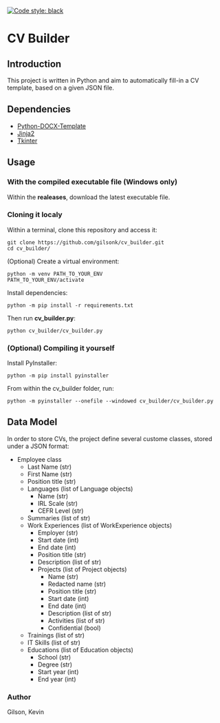 [![Code style: black](https://img.shields.io/badge/code%20style-black-000000.svg)](https://github.com/psf/black)

# CV Builder

## Introduction
This project is written in Python and aim to automatically fill-in a CV template, based on a given JSON file.

## Dependencies
+ [Python-DOCX-Template](https://github.com/elapouya/python-docx-template)
+ [Jinja2](https://pypi.org/project/Jinja2/)
+ [Tkinter](https://docs.python.org/fr/3/library/tkinter.html)

## Usage
### With the compiled executable file (Windows only)
Within the **realeases**, download the latest executable file.

### Cloning it localy
Within a terminal, clone this repository and access it:

    git clone https://github.com/gilsonk/cv_builder.git
    cd cv_builder/

(Optional) Create a virtual environment:

    python -m venv PATH_TO_YOUR_ENV
    PATH_TO_YOUR_ENV/activate

Install dependencies:

    python -m pip install -r requirements.txt

Then run **cv_builder.py**:

    python cv_builder/cv_builder.py

### (Optional) Compiling it yourself
Install PyInstaller:

    python -m pip install pyinstaller

From within the cv_builder folder, run:

    python -m pyinstaller --onefile --windowed cv_builder/cv_builder.py

## Data Model
In order to store CVs, the project define several custome classes, stored under a JSON format:
+ Employee class
  + Last Name (str)
  + First Name (str)
  + Position title (str)
  + Languages (list of Language objects)
    + Name (str)
    + IRL Scale (str)
    + CEFR Level (str)
  + Summaries (list of str)
  + Work Experiences (list of WorkExperience objects)
    + Employer (str)
    + Start date (int)
    + End date (int)
    + Position title (str)
    + Description (list of str)
    + Projects (list of Project objects)
      + Name (str)
      + Redacted name (str)
      + Position title (str)
      + Start date (int)
      + End date (int)
      + Description (list of str)
      + Activities (list of str)
      + Confidential (bool)
  + Trainings (list of str)
  + IT Skills (list of str)
  + Educations (list of Education objects)
    + School (str)
    + Degree (str)
    + Start year (int)
    + End year (int)

### Author
Gilson, Kevin
